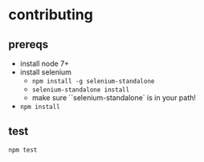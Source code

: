# contributing

## prereqs

- install node 7+
- install selenium
  - `npm install -g selenium-standalone`
  - `selenium-standalone install`
  - make sure ``selenium-standalone` is in your path!
- `npm install`

## test

`npm test`
